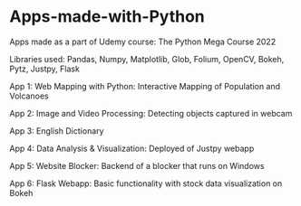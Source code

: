 # Apps-made-with-Python
Apps made as a part of Udemy course: The Python Mega Course 2022

Libraries used: Pandas, Numpy, Matplotlib, Glob, Folium, OpenCV, Bokeh, Pytz, Justpy, Flask



App 1: Web Mapping with Python: Interactive Mapping of Population and Volcanoes

App 2: Image and Video Processing: Detecting objects captured in webcam

App 3: English Dictionary

App 4: Data Analysis & Visualization: Deployed of Justpy webapp

App 5: Website Blocker: Backend of a blocker that runs on Windows

App 6: Flask Webapp: Basic functionality with stock data visualization on Bokeh
